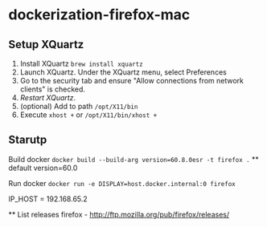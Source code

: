 # dockerization-firefox-mac


## Setup XQuartz
1. Install XQuartz
`brew install xquartz`
2. Launch XQuartz.  Under the XQuartz menu, select Preferences
3. Go to the security tab and ensure "Allow connections from network clients" is checked.
4. _Restart XQuartz_.
5. (optional) Add to path `/opt/X11/bin`
6. Execute `xhost +` or  `/opt/X11/bin/xhost +`

## Starutp
Build docker `docker build --build-arg version=60.8.0esr -t firefox .`
** default version=60.0

Run docker `docker run -e DISPLAY=host.docker.internal:0 firefox`

IP_HOST = 192.168.65.2

** List releases firefox - http://ftp.mozilla.org/pub/firefox/releases/
